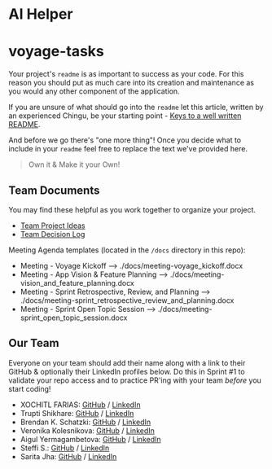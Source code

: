 # AI Helper

# voyage-tasks

Your project's `readme` is as important to success as your code. For
this reason you should put as much care into its creation and maintenance
as you would any other component of the application.

If you are unsure of what should go into the `readme` let this article,
written by an experienced Chingu, be your starting point -
[Keys to a well written README](https://tinyurl.com/yk3wubft).

And before we go there's "one more thing"! Once you decide what to include
in your `readme` feel free to replace the text we've provided here.

> Own it & Make it your Own!

## Team Documents

You may find these helpful as you work together to organize your project.

- [Team Project Ideas](./docs/team_project_ideas.md)
- [Team Decision Log](./docs/team_decision_log.md)

Meeting Agenda templates (located in the `/docs` directory in this repo):

- Meeting - Voyage Kickoff --> ./docs/meeting-voyage_kickoff.docx
- Meeting - App Vision & Feature Planning --> ./docs/meeting-vision_and_feature_planning.docx
- Meeting - Sprint Retrospective, Review, and Planning --> ./docs/meeting-sprint_retrospective_review_and_planning.docx
- Meeting - Sprint Open Topic Session --> ./docs/meeting-sprint_open_topic_session.docx

## Our Team

Everyone on your team should add their name along with a link to their GitHub
& optionally their LinkedIn profiles below. Do this in Sprint #1 to validate
your repo access and to practice PR'ing with your team _before_ you start
coding!

- XOCHITL FARIAS: [GitHub](https://github.com/xochfa) / [LinkedIn](https://www.linkedin.com/in/xfarias-scrum-master/)
- Trupti Shikhare: [GitHub](https://github.com/truptishikhare) / [LinkedIn](https://www.linkedin.com/in/truptishikhare/)
- Brendan K. Schatzki: [GitHub](https://github.com/BKSchatzki) / [LinkedIn](https://www.linkedin.com/in/bkschatzki)
- Veronika Kolesnikova: [GitHub](https://github.com/kweeuhree) / [LinkedIn](https://www.linkedin.com/in/vekolesnikova)
- Aigul Yermagambetova: [GitHub](https://github.com/aigul-ermak) / [LinkedIn](https://www.linkedin.com/in/aigul-ermak/)
- Steffi S.: [GitHub](https://github.com/stefley1509) / [LinkedIn](https://www.linkedin.com/in/steffisp)
- Sarita Jha: [GitHub](https://github.com/Sarita1517) / [LinkedIn](https://www.linkedin.com/in/jha-sarita/)
